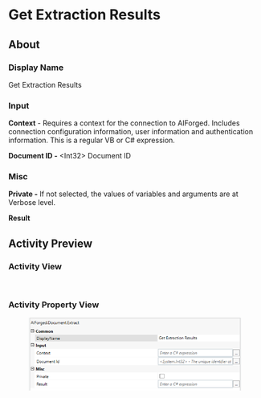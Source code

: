 # Get Extraction Results

## About

### Display Name

Get Extraction Results

### Input

**Context** - Requires a context for the connection to AIForged. Includes connection configuration information, user information and authentication information. This is a regular VB or C# expression.

**Document ID -** \<Int32> Document ID

### Misc

**Private -** If not selected, the values of variables and arguments are at Verbose level.

**Result**

## Activity Preview

### Activity View

<figure><img src="../../../.gitbook/assets/image (97) (1).png" alt=""><figcaption></figcaption></figure>

### Activity Property View

<figure><img src="../../../.gitbook/assets/image (32) (1) (1) (1).png" alt=""><figcaption></figcaption></figure>
